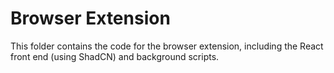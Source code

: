 # Browser Extension

This folder contains the code for the browser extension, including the React front end (using ShadCN) and background scripts.
